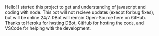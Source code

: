 Hello! I started this project to get and understanding of javascript and coding with node.
This bot will not recieve updates (execpt for bug fixes), but will be online 24/7.
DBot will remain Open-Source here on GitHub. Thanks to Heroku for hosting DBot, GitHub for hosting the code, and VSCode for helping with the development.
